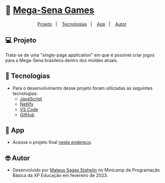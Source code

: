 # 🚀 [Mega-Sena Games](https://mega-sena-games.netlify.app/)

<p align="center">
  <a href="#-projeto">Projeto</a>&nbsp;&nbsp;&nbsp;|&nbsp;&nbsp;&nbsp;
  <a href="#-tecnologias">Tecnologias</a>&nbsp;&nbsp;&nbsp;|&nbsp;&nbsp;&nbsp;
  <a href="#-app">App</a>&nbsp;&nbsp;&nbsp;|&nbsp;&nbsp;&nbsp;
  <a href="#-autor">Autor</a>&nbsp;&nbsp;&nbsp;
</p>

## 💻 Projeto

Trata-se de uma "single-page application" em que é possível criar jogos para a Mega-Sena brasileira dentro dos moldes atuais.

## 🌟 Tecnologias

* Para o desenvolvimento desse projeto foram utilizadas as seguintes tecnologias:
  - [JavaScript](https://www.javascript.com/)
  - [Netlify](https://www.netlify.com)
  - [VS Code](https://code.visualstudio.com/)
  - [GitHub](https://github.com/)

## 📶 App

* Acesse o projeto final [neste endereço](https://mega-sena-games.netlify.app/).

## 🤓 Autor

* Desenvolvido por [Mateus Sagas Stahelin](https://www.linkedin.com/in/mateus-stahelin/) no Minicamp de Programação Básica da XP Educação em fevereiro de 2023.
